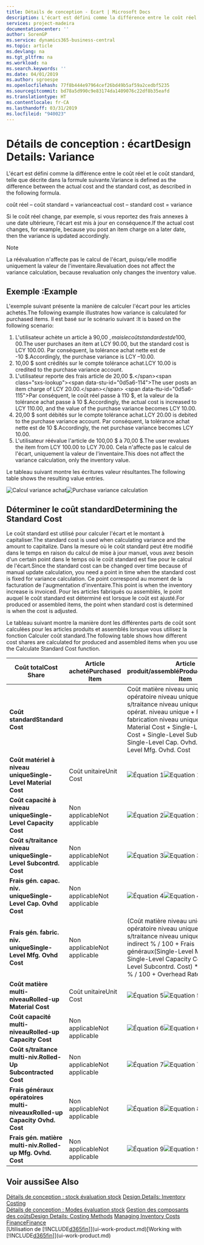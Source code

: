 ```yaml
---
title: Détails de conception - Ecart | Microsoft Docs
description: L'écart est défini comme la différence entre le coût réel et le coût standard, telle que décrite dans la formule suivante.
services: project-madeira
documentationcenter: ''
author: SorenGP
ms.service: dynamics365-business-central
ms.topic: article
ms.devlang: na
ms.tgt_pltfrm: na
ms.workload: na
ms.search.keywords: ''
ms.date: 04/01/2019
ms.author: sgroespe
ms.openlocfilehash: 77f8b444e97964cef26bd49b5af59a2cedbf5235
ms.sourcegitcommit: bd78a5d990c9e83174da1409076c22df8b35eafd
ms.translationtype: HT
ms.contentlocale: fr-CA
ms.lasthandoff: 03/31/2019
ms.locfileid: "940023"
---
```

# <a name="design-details-variance"></a><span data-ttu-id="0d5a6-103">Détails de conception : écart</span><span class="sxs-lookup"><span data-stu-id="0d5a6-103">Design Details: Variance</span></span>
<span data-ttu-id="0d5a6-104">L'écart est défini comme la différence entre le coût réel et le coût standard, telle que décrite dans la formule suivante.</span><span class="sxs-lookup"><span data-stu-id="0d5a6-104">Variance is defined as the difference between the actual cost and the standard cost, as described in the following formula.</span></span>  

 <span data-ttu-id="0d5a6-105">coût réel – coût standard = variance</span><span class="sxs-lookup"><span data-stu-id="0d5a6-105">actual cost – standard cost = variance</span></span>  

 <span data-ttu-id="0d5a6-106">Si le coût réel change, par exemple, si vous reportez des frais annexes à une date ultérieure, l'écart est mis à jour en conséquence.</span><span class="sxs-lookup"><span data-stu-id="0d5a6-106">If the actual cost changes, for example, because you post an item charge on a later date, then the variance is updated accordingly.</span></span>  

> [!NOTE]  
>  <span data-ttu-id="0d5a6-107">La réévaluation n'affecte pas le calcul de l'écart, puisqu'elle modifie uniquement la valeur de l'inventaire.</span><span class="sxs-lookup"><span data-stu-id="0d5a6-107">Revaluation does not affect the variance calculation, because revaluation only changes the inventory value.</span></span>  

## <a name="example"></a><span data-ttu-id="0d5a6-108">Exemple :</span><span class="sxs-lookup"><span data-stu-id="0d5a6-108">Example</span></span>  
 <span data-ttu-id="0d5a6-109">L'exemple suivant présente la manière de calculer l'écart pour les articles achetés.</span><span class="sxs-lookup"><span data-stu-id="0d5a6-109">The following example illustrates how variance is calculated for purchased items.</span></span> <span data-ttu-id="0d5a6-110">Il est basé sur le scénario suivant :</span><span class="sxs-lookup"><span data-stu-id="0d5a6-110">It is based on the following scenario:</span></span>  

1.  <span data-ttu-id="0d5a6-111">L'utilisateur achète un article à 90,00 $, mais le coût standard est de 100,00 $.</span><span class="sxs-lookup"><span data-stu-id="0d5a6-111">The user purchases an item at LCY 90.00, but the standard cost is LCY 100.00.</span></span> <span data-ttu-id="0d5a6-112">Par conséquent, la tolérance achat nette est de -10 $.</span><span class="sxs-lookup"><span data-stu-id="0d5a6-112">Accordingly, the purchase variance is LCY –10.00.</span></span>  
2.  <span data-ttu-id="0d5a6-113">10,00 $ sont crédités sur le compte tolérance achat.</span><span class="sxs-lookup"><span data-stu-id="0d5a6-113">LCY 10.00 is credited to the purchase variance account.</span></span>  
3.  <span data-ttu-id="0d5a6-114">L'utilisateur reporte des frais article de 20,00 $.</span><span class="sxs-lookup"><span data-stu-id="0d5a6-114">The user posts an item charge of LCY 20.00.</span></span> <span data-ttu-id="0d5a6-115">Par conséquent, le coût réel passe à 110 $, et la valeur de la tolérance achat passe à 10 $.</span><span class="sxs-lookup"><span data-stu-id="0d5a6-115">Accordingly, the actual cost is increased to LCY 110.00, and the value of the purchase variance becomes LCY 10.00.</span></span>  
4.  <span data-ttu-id="0d5a6-116">20,00 $ sont débités sur le compte tolérance achat.</span><span class="sxs-lookup"><span data-stu-id="0d5a6-116">LCY 20.00 is debited to the purchase variance account.</span></span> <span data-ttu-id="0d5a6-117">Par conséquent, la tolérance achat nette est de 10 $.</span><span class="sxs-lookup"><span data-stu-id="0d5a6-117">Accordingly, the net purchase variance becomes LCY 10.00.</span></span>  
5.  <span data-ttu-id="0d5a6-118">L'utilisateur réévalue l'article de 100,00 $ à 70,00 $.</span><span class="sxs-lookup"><span data-stu-id="0d5a6-118">The user revalues the item from LCY 100.00 to LCY 70.00.</span></span> <span data-ttu-id="0d5a6-119">Cela n'affecte pas le calcul de l'écart, uniquement la valeur de l'inventaire.</span><span class="sxs-lookup"><span data-stu-id="0d5a6-119">This does not affect the variance calculation, only the inventory value.</span></span>  

 <span data-ttu-id="0d5a6-120">Le tableau suivant montre les écritures valeur résultantes.</span><span class="sxs-lookup"><span data-stu-id="0d5a6-120">The following table shows the resulting value entries.</span></span>  

 <span data-ttu-id="0d5a6-121">![Calcul variance achat](media/design_details_inventory_costing_11_purchase_variance.png "Calcul variance achat")</span><span class="sxs-lookup"><span data-stu-id="0d5a6-121">![Purchase variance calculation](media/design_details_inventory_costing_11_purchase_variance.png "Purchase variance calculation")</span></span>  

## <a name="determining-the-standard-cost"></a><span data-ttu-id="0d5a6-122">Déterminer le coût standard</span><span class="sxs-lookup"><span data-stu-id="0d5a6-122">Determining the Standard Cost</span></span>  
 <span data-ttu-id="0d5a6-123">Le coût standard est utilisé pour calculer l'écart et le montant à capitaliser.</span><span class="sxs-lookup"><span data-stu-id="0d5a6-123">The standard cost is used when calculating variance and the amount to capitalize.</span></span> <span data-ttu-id="0d5a6-124">Dans la mesure où le coût standard peut être modifié dans le temps en raison du calcul de mise à jour manuel, vous avez besoin d'un certain point dans le temps où le coût standard est fixe pour le calcul de l'écart.</span><span class="sxs-lookup"><span data-stu-id="0d5a6-124">Since the standard cost can be changed over time because of manual update calculation, you need a point in time when the standard cost is fixed for variance calculation.</span></span> <span data-ttu-id="0d5a6-125">Ce point correspond au moment de la facturation de l'augmentation d'inventaire.</span><span class="sxs-lookup"><span data-stu-id="0d5a6-125">This point is when the inventory increase is invoiced.</span></span> <span data-ttu-id="0d5a6-126">Pour les articles fabriqués ou assemblés, le point auquel le coût standard est déterminé est lorsque le coût est ajusté.</span><span class="sxs-lookup"><span data-stu-id="0d5a6-126">For produced or assembled items, the point when standard cost is determined is when the cost is adjusted.</span></span>  

 <span data-ttu-id="0d5a6-127">Le tableau suivant montre la manière dont les différentes parts de coût sont calculées pour les articles produits et assemblés lorsque vous utilisez la fonction Calculer coût standard.</span><span class="sxs-lookup"><span data-stu-id="0d5a6-127">The following table shows how different cost shares are calculated for produced and assembled items when you use the Calculate Standard Cost function.</span></span>  

|<span data-ttu-id="0d5a6-128">Coût total</span><span class="sxs-lookup"><span data-stu-id="0d5a6-128">Cost Share</span></span>|<span data-ttu-id="0d5a6-129">Article acheté</span><span class="sxs-lookup"><span data-stu-id="0d5a6-129">Purchased Item</span></span>|<span data-ttu-id="0d5a6-130">Article produit/assemblé</span><span class="sxs-lookup"><span data-stu-id="0d5a6-130">Produced/Assembled Item</span></span>|  
|----------------|--------------------|------------------------------|  
|<span data-ttu-id="0d5a6-131">**Coût standard**</span><span class="sxs-lookup"><span data-stu-id="0d5a6-131">**Standard Cost**</span></span>||<span data-ttu-id="0d5a6-132">Coût matière niveau unique + Coût opératoire niveau unique + Coût s/traitance niveau unique + Frais gén. opérat. niveau unique + Frais gén. fabrication niveau unique.</span><span class="sxs-lookup"><span data-stu-id="0d5a6-132">Single-Level Material Cost + Single-Level Capacity Cost + Single-Level Subcontrd. Cost + Single-Level Cap. Ovhd. Cost + Single-Level Mfg. Ovhd. Cost</span></span>|  
|<span data-ttu-id="0d5a6-133">**Coût matériel à niveau unique**</span><span class="sxs-lookup"><span data-stu-id="0d5a6-133">**Single-Level Material Cost**</span></span>|<span data-ttu-id="0d5a6-134">Coût unitaire</span><span class="sxs-lookup"><span data-stu-id="0d5a6-134">Unit Cost</span></span>|<span data-ttu-id="0d5a6-135">![Équation 1](media/design_details_inventory_costing_11_equation_1.png "Équation 1")</span><span class="sxs-lookup"><span data-stu-id="0d5a6-135">![Equation 1](media/design_details_inventory_costing_11_equation_1.png "Equation 1")</span></span>|  
|<span data-ttu-id="0d5a6-136">**Coût capacité à niveau unique**</span><span class="sxs-lookup"><span data-stu-id="0d5a6-136">**Single-Level Capacity Cost**</span></span>|<span data-ttu-id="0d5a6-137">Non applicable</span><span class="sxs-lookup"><span data-stu-id="0d5a6-137">Not applicable</span></span>|<span data-ttu-id="0d5a6-138">![Équation 2](media/design_details_inventory_costing_11_equation_2.png "Équation 2")</span><span class="sxs-lookup"><span data-stu-id="0d5a6-138">![Equation 2](media/design_details_inventory_costing_11_equation_2.png "Equation 2")</span></span>|  
|<span data-ttu-id="0d5a6-139">**Coût s/traitance niveau unique**</span><span class="sxs-lookup"><span data-stu-id="0d5a6-139">**Single-Level Subcontrd. Cost**</span></span>|<span data-ttu-id="0d5a6-140">Non applicable</span><span class="sxs-lookup"><span data-stu-id="0d5a6-140">Not applicable</span></span>|<span data-ttu-id="0d5a6-141">![Équation 3](media/design_details_inventory_costing_11_equation_3.png "Équation 3")</span><span class="sxs-lookup"><span data-stu-id="0d5a6-141">![Equation 3](media/design_details_inventory_costing_11_equation_3.png "Equation 3")</span></span>|  
|<span data-ttu-id="0d5a6-142">**Frais gén. capac. niv. unique**</span><span class="sxs-lookup"><span data-stu-id="0d5a6-142">**Single-Level Cap. Ovhd Cost**</span></span>|<span data-ttu-id="0d5a6-143">Non applicable</span><span class="sxs-lookup"><span data-stu-id="0d5a6-143">Not applicable</span></span>|<span data-ttu-id="0d5a6-144">![Équation 4](media/design_details_inventory_costing_11_equation_4.png "Équation 4")</span><span class="sxs-lookup"><span data-stu-id="0d5a6-144">![Equation 4](media/design_details_inventory_costing_11_equation_4.png "Equation 4")</span></span>|  
|<span data-ttu-id="0d5a6-145">**Frais gén. fabric. niv. unique**</span><span class="sxs-lookup"><span data-stu-id="0d5a6-145">**Single-Level Mfg. Ovhd Cost**</span></span>|<span data-ttu-id="0d5a6-146">Non applicable</span><span class="sxs-lookup"><span data-stu-id="0d5a6-146">Not applicable</span></span>|<span data-ttu-id="0d5a6-147">(Coût matière niveau unique + Coût opératoire niveau unique + Coût s/traitance niveau unique) \* Coût indirect % / 100 + Frais généraux</span><span class="sxs-lookup"><span data-stu-id="0d5a6-147">(Single-Level Material Cost + Single-Level Capacity Cost + Single-Level Subcontrd. Cost) \* Indirect Cost % / 100 + Overhead Rate</span></span>|  
|<span data-ttu-id="0d5a6-148">**Coût matière multi-niveau**</span><span class="sxs-lookup"><span data-stu-id="0d5a6-148">**Rolled-up Material Cost**</span></span>|<span data-ttu-id="0d5a6-149">Coût unitaire</span><span class="sxs-lookup"><span data-stu-id="0d5a6-149">Unit Cost</span></span>|<span data-ttu-id="0d5a6-150">![Équation 5](media/design_details_inventory_costing_11_equation_5.png "Équation 5")</span><span class="sxs-lookup"><span data-stu-id="0d5a6-150">![Equation 5](media/design_details_inventory_costing_11_equation_5.png "Equation 5")</span></span>|  
|<span data-ttu-id="0d5a6-151">**Coût capacité multi-niveau**</span><span class="sxs-lookup"><span data-stu-id="0d5a6-151">**Rolled-up Capacity Cost**</span></span>|<span data-ttu-id="0d5a6-152">Non applicable</span><span class="sxs-lookup"><span data-stu-id="0d5a6-152">Not applicable</span></span>|<span data-ttu-id="0d5a6-153">![Équation 6](media/design_details_inventory_costing_11_equation_6.png "Équation 6")</span><span class="sxs-lookup"><span data-stu-id="0d5a6-153">![Equation 6](media/design_details_inventory_costing_11_equation_6.png "Equation 6")</span></span>|  
|<span data-ttu-id="0d5a6-154">**Coût s/traitance multi-niv.**</span><span class="sxs-lookup"><span data-stu-id="0d5a6-154">**Rolled-Up Subcontracted Cost**</span></span>|<span data-ttu-id="0d5a6-155">Non applicable</span><span class="sxs-lookup"><span data-stu-id="0d5a6-155">Not applicable</span></span>|<span data-ttu-id="0d5a6-156">![Équation 7](media/design_details_inventory_costing_11_equation_7.png "Équation 7")</span><span class="sxs-lookup"><span data-stu-id="0d5a6-156">![Equation 7](media/design_details_inventory_costing_11_equation_7.png "Equation 7")</span></span>|  
|<span data-ttu-id="0d5a6-157">**Frais généraux opératoires multi-niveaux**</span><span class="sxs-lookup"><span data-stu-id="0d5a6-157">**Rolled-up Capacity Ovhd. Cost**</span></span>|<span data-ttu-id="0d5a6-158">Non applicable</span><span class="sxs-lookup"><span data-stu-id="0d5a6-158">Not applicable</span></span>|<span data-ttu-id="0d5a6-159">![Équation 8](media/design_details_inventory_costing_11_equation_8.png "Équation 8")</span><span class="sxs-lookup"><span data-stu-id="0d5a6-159">![Equation 8](media/design_details_inventory_costing_11_equation_8.png "Equation 8")</span></span>|  
|<span data-ttu-id="0d5a6-160">**Frais gén. matière multi-niv.**</span><span class="sxs-lookup"><span data-stu-id="0d5a6-160">**Rolled-up Mfg. Ovhd. Cost**</span></span>|<span data-ttu-id="0d5a6-161">Non applicable</span><span class="sxs-lookup"><span data-stu-id="0d5a6-161">Not applicable</span></span>|<span data-ttu-id="0d5a6-162">![Équation 9](media/design_details_inventory_costing_11_equation_9.png "Équation 9")</span><span class="sxs-lookup"><span data-stu-id="0d5a6-162">![Equation 9](media/design_details_inventory_costing_11_equation_9.png "Equation 9")</span></span>|  

## <a name="see-also"></a><span data-ttu-id="0d5a6-163">Voir aussi</span><span class="sxs-lookup"><span data-stu-id="0d5a6-163">See Also</span></span>  
 <span data-ttu-id="0d5a6-164">[Détails de conception : stock évaluation stock](design-details-inventory-costing.md) </span><span class="sxs-lookup"><span data-stu-id="0d5a6-164">[Design Details: Inventory Costing](design-details-inventory-costing.md) </span></span>  
 <span data-ttu-id="0d5a6-165">[Détails de conception : Modes évaluation stock](design-details-costing-methods.md) [Gestion des composants des coûts](finance-manage-inventory-costs.md)</span><span class="sxs-lookup"><span data-stu-id="0d5a6-165">[Design Details: Costing Methods](design-details-costing-methods.md) [Managing Inventory Costs](finance-manage-inventory-costs.md)</span></span>  
 [<span data-ttu-id="0d5a6-166">Finance</span><span class="sxs-lookup"><span data-stu-id="0d5a6-166">Finance</span></span>](finance.md)  
 <span data-ttu-id="0d5a6-167">[Utilisation de [!INCLUDE[d365fin](includes/d365fin_md.md)]](ui-work-product.md)</span><span class="sxs-lookup"><span data-stu-id="0d5a6-167">[Working with [!INCLUDE[d365fin](includes/d365fin_md.md)]](ui-work-product.md)</span></span>
